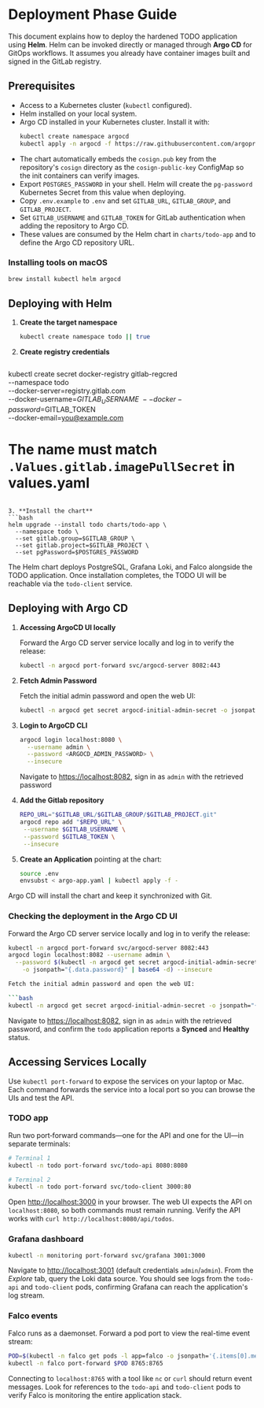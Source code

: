 # Deployment Phase Guide

This document explains how to deploy the hardened TODO application using **Helm**.
Helm can be invoked directly or managed through **Argo CD** for GitOps workflows.
It assumes you already have container images built and signed in the GitLab registry.

## Prerequisites

- Access to a Kubernetes cluster (`kubectl` configured).
- Helm installed on your local system.
- Argo CD installed in your Kubernetes cluster. Install it with:
  ```bash
  kubectl create namespace argocd
  kubectl apply -n argocd -f https://raw.githubusercontent.com/argoproj/argo-cd/stable/manifests/install.yaml
  ```
- The chart automatically embeds the `cosign.pub` key from the repository's `cosign` directory as the `cosign-public-key` ConfigMap so the init containers can verify images.
- Export `POSTGRES_PASSWORD` in your shell. Helm will create the `pg-password`
  Kubernetes Secret from this value when deploying.
- Copy `.env.example` to `.env` and set `GITLAB_URL`, `GITLAB_GROUP`, and `GITLAB_PROJECT`.
- Set `GITLAB_USERNAME` and `GITLAB_TOKEN` for GitLab authentication when adding
  the repository to Argo CD.
- These values are consumed by the Helm chart in `charts/todo-app` and to define the Argo CD repository URL.

### Installing tools on macOS

```bash
brew install kubectl helm argocd
```

## Deploying with Helm

1. **Create the target namespace**
   ```bash
   kubectl create namespace todo || true
   ```
2. **Create registry credentials**
   ```bash
  kubectl create secret docker-registry gitlab-regcred \
    --namespace todo \
    --docker-server=registry.gitlab.com \
    --docker-username=$GITLAB_USERNAME \
    --docker-password=$GITLAB_TOKEN \
    --docker-email=you@example.com
   # The name must match `.Values.gitlab.imagePullSecret` in values.yaml
   ```

3. **Install the chart**
   ```bash
   helm upgrade --install todo charts/todo-app \
     --namespace todo \
     --set gitlab.group=$GITLAB_GROUP \
     --set gitlab.project=$GITLAB_PROJECT \
     --set pgPassword=$POSTGRES_PASSWORD
   ```

The Helm chart deploys PostgreSQL, Grafana Loki, and Falco alongside the TODO application.
Once installation completes, the TODO UI will be reachable via the `todo-client` service.

## Deploying with Argo CD

1. **Accessing ArgoCD UI locally**

    Forward the Argo CD server service locally and log in to verify the release:

    ```bash
    kubectl -n argocd port-forward svc/argocd-server 8082:443
    ```

2. **Fetch Admin Password**

    Fetch the initial admin password and open the web UI:

    ```bash
    kubectl -n argocd get secret argocd-initial-admin-secret -o jsonpath="{.data.password}" | base64 -d; echo
    ```

3. **Login to ArgoCD CLI**

    ```bash
    argocd login localhost:8080 \
      --username admin \
      --password <ARGOCD_ADMIN_PASSWORD> \
      --insecure
    ```

    Navigate to <https://localhost:8082>, sign in as `admin` with the retrieved password

4. **Add the Gitlab repository**
   ```bash
   REPO_URL="$GITLAB_URL/$GITLAB_GROUP/$GITLAB_PROJECT.git"
   argocd repo add "$REPO_URL" \
    --username $GITLAB_USERNAME \
    --password $GITLAB_TOKEN \
    --insecure
   ```

5. **Create an Application** pointing at the chart:
   ```bash
   source .env
   envsubst < argo-app.yaml | kubectl apply -f -
   ```

Argo CD will install the chart and keep it synchronized with Git.

### Checking the deployment in the Argo CD UI

Forward the Argo CD server service locally and log in to verify the release:

```bash
kubectl -n argocd port-forward svc/argocd-server 8082:443
argocd login localhost:8082 --username admin \
  --password $(kubectl -n argocd get secret argocd-initial-admin-secret \
    -o jsonpath="{.data.password}" | base64 -d) --insecure

Fetch the initial admin password and open the web UI:

```bash
kubectl -n argocd get secret argocd-initial-admin-secret -o jsonpath="{.data.password}" | base64 -d; echo
```

Navigate to <https://localhost:8082>, sign in as `admin` with the retrieved
password, and confirm the `todo` application reports a **Synced** and
**Healthy** status.

## Accessing Services Locally

Use `kubectl port-forward` to expose the services on your laptop or Mac. Each command
forwards the service into a local port so you can browse the UIs and test the API.

### TODO app

Run two port‑forward commands—one for the API and one for the UI—in separate terminals:

```bash
# Terminal 1
kubectl -n todo port-forward svc/todo-api 8080:8080

# Terminal 2
kubectl -n todo port-forward svc/todo-client 3000:80
```

Open <http://localhost:3000> in your browser. The web UI expects the API on
`localhost:8080`, so both commands must remain running. Verify the API works
with `curl http://localhost:8080/api/todos`.

### Grafana dashboard

```bash
kubectl -n monitoring port-forward svc/grafana 3001:3000
```

Navigate to <http://localhost:3001> (default credentials `admin`/`admin`).
From the *Explore* tab, query the Loki data source. You should see logs from the
`todo-api` and `todo-client` pods, confirming Grafana can reach the
application's log stream.

### Falco events

Falco runs as a daemonset. Forward a pod port to view the real-time event stream:

```bash
POD=$(kubectl -n falco get pods -l app=falco -o jsonpath='{.items[0].metadata.name}')
kubectl -n falco port-forward $POD 8765:8765
```

Connecting to `localhost:8765` with a tool like `nc` or `curl` should return
event messages. Look for references to the `todo-api` and `todo-client` pods to
verify Falco is monitoring the entire application stack.

